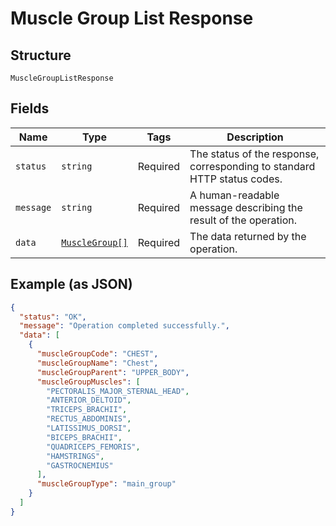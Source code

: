 
# Muscle Group List Response

## Structure

`MuscleGroupListResponse`

## Fields

| Name | Type | Tags | Description |
|  --- | --- | --- | --- |
| `status` | `string` | Required | The status of the response, corresponding to standard HTTP status codes. |
| `message` | `string` | Required | A human-readable message describing the result of the operation. |
| `data` | [`MuscleGroup[]`](../../doc/models/muscle-group.md) | Required | The data returned by the operation. |

## Example (as JSON)

```json
{
  "status": "OK",
  "message": "Operation completed successfully.",
  "data": [
    {
      "muscleGroupCode": "CHEST",
      "muscleGroupName": "Chest",
      "muscleGroupParent": "UPPER_BODY",
      "muscleGroupMuscles": [
        "PECTORALIS_MAJOR_STERNAL_HEAD",
        "ANTERIOR_DELTOID",
        "TRICEPS_BRACHII",
        "RECTUS_ABDOMINIS",
        "LATISSIMUS_DORSI",
        "BICEPS_BRACHII",
        "QUADRICEPS_FEMORIS",
        "HAMSTRINGS",
        "GASTROCNEMIUS"
      ],
      "muscleGroupType": "main_group"
    }
  ]
}
```

